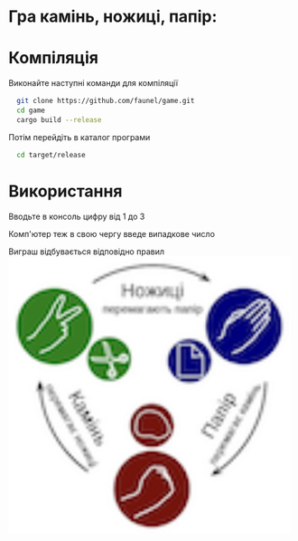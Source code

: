  
# Гра  камінь, ножиці, папір:

# Компіляція
Виконайте наступні команди для компіляції

~~~bash  
  git clone https://github.com/faunel/game.git
  cd game
  cargo build --release
~~~

Потім перейдіть в каталог програми
~~~bash 
  cd target/release
~~~

# Використання

Вводьте в консоль цифру від 1 до 3

Комп'ютер теж в свою чергу введе випадкове число

Виграш відбувається відповідно правил
<img src="https://github.com/faunel/game/blob/master/img/rules.png" width="500">